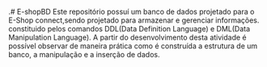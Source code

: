 .# E-shopBD
Este repositório possuí um banco de dados projetado para o E-Shop connect,sendo projetado para armazenar e gerenciar informações.
constituido pelos comandos DDL(Data Definition Language) e DML(Data Manipulation Language).
A partir do desenvolvimento desta atividade é possível observar de maneira prática como é construída a estrutura de um banco, a manipulação e a inserção de dados.

